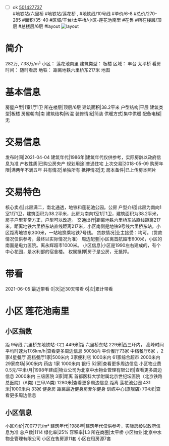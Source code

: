 - [ ] ok [501427737](https://bj.5i5j.com/ershoufang/501427737.html)  
 #地铁站/六里桥 #地铁站/莲花桥 ,  #地铁线/10号线
#单价/6-8 #总价/270-285 #面积/35-40   #区域/丰台/太平桥/小区-莲花池南里 #在售 #所在楼层/顶层 #总楼层/6层 #layout 
![layout](http://image2a.5i5j.com/bdir/layout/c778e49e25ef4dc39ea323e5ed4ee53f.jpg_P5.jpg) 
# 简介 
 282万,  7.38万/m² 
小区： 莲花池南里
建筑类型： 板楼
区域： 丰台 太平桥
看房时间： 随时看房
地铁： 距离地铁六里桥东217米 地图
# 基本信息 
 房屋户型|1室1厅1卫
所在楼层|顶层/6层
建筑面积|38.2平米
户型结构|平层
建筑类型|板楼
房屋朝向|南
建筑结构|砖混
装修情况|简装
供暖方式|集中供暖
配备电梯|无
# 交易信息 
 发布时间|2021-04-04
建筑年代|1986年|建筑年代仅供参考，实际房龄以政府信息为准
产权性质|已购公房央产
规划用途|普通住宅
上次交易|2018-05-09
购房年限|满两年不满五年
共有情况|单独所有
抵押情况|无
房本备件|已上传房本照片
# 交易特色 
 核心卖点|此房满二，南北通透，地铁和莲花池公园。公房
户型介绍|此房为南向1室1厅1卫，建筑面积为38.2平米，此房为南向1室1厅1卫，建筑面积为38.2平米，房子户型非常方正，户型可以改造。
交通出行|距离地铁六里桥东站直线距离217米，距离地铁六里桥东站直线距离217米，小区南侧是地铁9号线六里桥东站，小区距离地铁东300米，一站地换乘地铁7号线。
贷款情况|业主接受：均可。（贷款情况仅供参考，最终以实际情况为准）
周边配套|小区离首航超市600米，小区的南面是电力医院。离永辉超市1000米。
小区信息|小区是1990左右建成的，有个中心花园，是水利部的宿舍楼。
权属抵押|房子是公房，无抵押。
# 带看 
 2021-06-05|最近带看	 0|次|近30天带看	 6|次|累计带看
# 小区 莲花池南里
## 小区指数 
 距 9号线 六里桥东地铁站-C口 449米|距 六里桥东站 229米|西三环内， 高峰时间平均时速为17.6km/h|查看更多周边信息
500米内 平价餐厅73家
中档餐厅6家 ，2家4星餐厅
高档餐厅1家|500米内 3家便利店
1000米内 61家综合超市
2000米内 29家商场|500米内 药店 1家
1000米内 银行 52家|查看更多周边信息
小区物业费0.5元/平米/月|1998年建成|物业公司为北京中水物业管理有限公司|查看更多周边信息
2000米内 三级医院 3家|距离 首都医科大学附属北京世纪坛医院（北京铁路总医院）(A类) (三甲/A类) 1280米|查看更多周边信息
距离 莲花池公园 431米|1000米内 33家 健身房
距离最近健身房菲尔健身 训练中心(旗舰店) 704米|查看更多周边信息
## 小区信息 
 小区均价|70077元/m²
建筑年代|1988年|建筑年代仅供参考，实际房龄以政府信息为准
总户数|1114
绿化率|25%
容积率|1.3
所在商圈|太平桥
小区物业|北京中水物业管理有限公司
小区在售房源11套
小区在租房源7套
